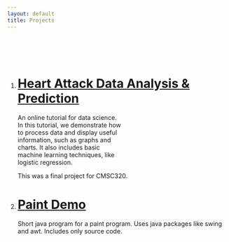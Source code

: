 ```yaml
---
layout: default
title: Projects
---
```


<br><br><br>
<ol>
<li> <h1> <a href="https://andylovesmangos.github.io/heartattack-data-analysis/"> Heart Attack Data Analysis & Prediction </a> </h1> </li>
<p style="width:50%">An online tutorial for data science. In this tutorial, we demonstrate how to process data and display useful information, such as graphs and charts. It also includes basic machine learning techniques, like logistic regression.</p>

This was a final project for CMSC320.

<li> <h1> <a href="https://github.com/Andylovesmangos/PaintDemo"> Paint Demo </a> </h1> </li>
Short java program for a paint program. Uses java packages like swing and awt. Includes only source code.
</ol>

